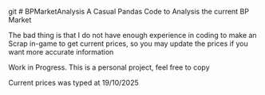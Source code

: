 git # BPMarketAnalysis 
A Casual Pandas Code to Analysis the current BP Market

The bad thing is that I do not have enough experience in coding to make an Scrap in-game to get current prices, so you may update the prices if you want more accurate information


Work in Progress. This is a personal project, feel free to copy

Current prices was typed at 19/10/2025


